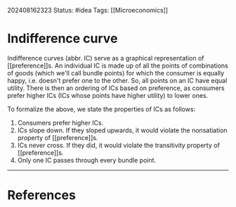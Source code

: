 202408162323
Status: #idea
Tags: [[Microeconomics]]

# Indifference curve

Indifference curves (abbr. IC) serve as a graphical representation of [[preference]]s. An individual IC is made up of all the points of combinations of goods (which we'll call bundle points) for which the consumer is equally happy, i.e. doesn't prefer one to the other. So, all points on an IC have equal utility. There is then an ordering of ICs based on preference, as consumers prefer higher ICs (ICs whose points have higher utility) to lower ones.

To formalize the above, we state the properties of ICs as follows:

1. Consumers prefer higher ICs.
2. ICs slope down. If they sloped upwards, it would violate the nonsatiation property of [[preference]]s.
3. ICs never cross. If they did, it would violate the transitivity property of [[preference]]s.
4. Only one IC passes through every bundle point.

___
# References
